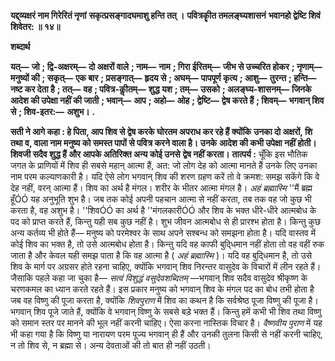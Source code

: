 **यद्द्व्यक्षरं नाम गिरेरितं नृणां** **सकृत्प्रसङ्गादघमाशु हन्ति तत् ।** **पवित्रकीॄत तमलङ्घ्यशासनं** **भवानहो द्वेष्टि शिवं शिवेतर: ॥ १४॥** 

**शब्दार्थ** 

**यत्—** **जो** **; द्वि-अक्षरम्—** **दो अक्षरों वाले** **; नाम—** **नाम** **; गिरा ईरितम्—** **जीभ से उच्चरित होकर** **; नृणाम्—** **मनुष्यों की** **; सकृत्—** **एक बार** **; प्रसङ्गात्—** **हृदय से** **; अघम्—** **पापपूर्ण कृत्य** **; आशु—** **तुरन्त** **; हन्ति—** **नष्ट कर देता है** **; तत्—** **वह** **; पवित्र-कीॢतम्—** **शुद्ध यश** **; तम्—** **उसको** **; अलङ्घ्य-शासनम्—** **जिनके आदेश की उपेक्षा नहीं की जाती** **; भवान्—** **आप** **; अहो—** **ओह** **; द्वेष्टि—** **द्वेष करते हैं** **; शिवम्—** **भगवान् शिव से** **; शिव-इतर:—** **अशुभ।** **.** 

**सती ने आगे कहा : हे पिता, आप शिव से द्वेष करके घोरतम अपराध कर रहे हैं क्योंकि** **उनका दो अक्षरों, शि तथा व, वाला नाम मनुष्य को समस्त पापों से पवित्र करने वाला है। उनके** **आदेश की कभी उपेक्षा नहीं होती। शिवजी सदैव शुद्ध हैं और आपके अतिरिक्त अन्य कोई उनसे** **द्वेष नहीं करता।** **तात्पर्य :** चूँकि इस भौतिक जगत के प्राणियों में शिव ही सबसे महान् आत्मा हैं, अत: जो लोग देह को आत्मा मानते हैं उनके लिए उनका नाम परम कल्याणकारी है। यदि ऐसे लोग भगवान् शिव की शरण ग्रहण करें तो वे क्रमश: समझ सकेंगे कि वे देह नहीं, वरन् आत्मा हैं। शिव का अर्थ है मंगल। शरीर के भीतर आत्मा मंगल है। *अहं ब्रह्मास्मि* ''मैं ब्रह्म हूँÓÓ यह अनुभूति शुभ है। जब तक कोई अपनी पहचान आत्मा से नहीं करता, तब तक वह जो कुछ भी करता है, वह अशुभ है। ''शिवÓÓ का अर्थ है ''मंगलकारीÓÓ और शिव के भक्त धीरे-धीरे आत्मबोध के पद को प्राप्त करते हैं, किन्तु यही सब कुछ नहीं है। शुभ जीवन आत्मबोध से ही प्रारश्भ होता है। किन्तु कुछ अन्य कर्तव्य भी होते हैं— मनुष्य को परमेश्वर के साथ अपने सश्बन्ध को समझना होता है। यदि वास्तव में कोई शिव का भक्त है, तो उसे आत्मबोध होता है। किन्तु यदि वह काफी बुदि्धमान नहीं होता तो वह वहीं रुक जाता है और केवल यही समझ पाता है कि वह आत्मा है ( *अहं ब्रह्मास्मि* )। यदि वह बुदि्धमान है, तो उसे शिव के मार्ग पर अग्रसर होते रहना चाहिए, क्योंकि भगवान् शिव निरन्तर वासुदेव के विचारों में लीन रहते हैं। जैसाकि पहले कहा जा चुका है— *सत्वं विशुद्धं वसुदेवशब्दितम्* —भगवान् शिव सदैव वासुदेव श्रीकृष्ण के चरणकमल का ध्यान करते रहते हैं। इस प्रकार मनुष्य को भगवान् शिव के मंगल पद का बोध तभी होता है जब वह विष्णु की पूजा करता है, क्योंकि *शिवपुराण* में शिव का कथन है कि सर्वश्रेष्ठ पूजा विष्णु की पूजा है। भगवान् शिव पूजे जाते हैं, क्योंकि वे भगवान् विष्णु के सबसे बड़े भक्त हैं। किन्तु हमें कभी भी शिव तथा विष्णु को समान स्तर पर मानने की भूल नहीं करनी चाहिए। ऐसा करना नास्तिक विचार है। *वैष्णवीय पुराण* में यह भी कहा गया है कि विष्णु या नारायण परम पूज्य भगवान् ही हैं और उनकी तुलना किसी से नहीं करनी चाहिए, न तो शिव से, न ब्रह्मा से। अन्य देवताओं की तो बात ही नहीं उठती।  
